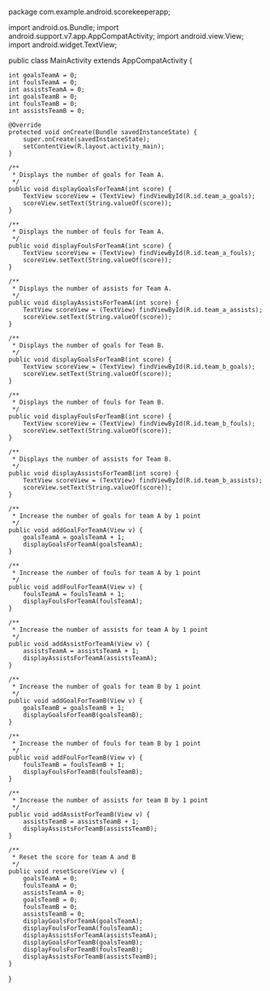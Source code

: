 package com.example.android.scorekeeperapp;

import android.os.Bundle;
import android.support.v7.app.AppCompatActivity;
import android.view.View;
import android.widget.TextView;

public class MainActivity extends AppCompatActivity {

    int goalsTeamA = 0;
    int foulsTeamA = 0;
    int assistsTeamA = 0;
    int goalsTeamB = 0;
    int foulsTeamB = 0;
    int assistsTeamB = 0;

    @Override
    protected void onCreate(Bundle savedInstanceState) {
        super.onCreate(savedInstanceState);
        setContentView(R.layout.activity_main);
    }

    /**
     * Displays the number of goals for Team A.
     */
    public void displayGoalsForTeamA(int score) {
        TextView scoreView = (TextView) findViewById(R.id.team_a_goals);
        scoreView.setText(String.valueOf(score));
    }

    /**
     * Displays the number of fouls for Team A.
     */
    public void displayFoulsForTeamA(int score) {
        TextView scoreView = (TextView) findViewById(R.id.team_a_fouls);
        scoreView.setText(String.valueOf(score));
    }

    /**
     * Displays the number of assists for Team A.
     */
    public void displayAssistsForTeamA(int score) {
        TextView scoreView = (TextView) findViewById(R.id.team_a_assists);
        scoreView.setText(String.valueOf(score));
    }

    /**
     * Displays the number of goals for Team B.
     */
    public void displayGoalsForTeamB(int score) {
        TextView scoreView = (TextView) findViewById(R.id.team_b_goals);
        scoreView.setText(String.valueOf(score));
    }

    /**
     * Displays the number of fouls for Team B.
     */
    public void displayFoulsForTeamB(int score) {
        TextView scoreView = (TextView) findViewById(R.id.team_b_fouls);
        scoreView.setText(String.valueOf(score));
    }

    /**
     * Displays the number of assists for Team B.
     */
    public void displayAssistsForTeamB(int score) {
        TextView scoreView = (TextView) findViewById(R.id.team_b_assists);
        scoreView.setText(String.valueOf(score));
    }

    /**
     * Increase the number of goals for team A by 1 point
     */
    public void addGoalForTeamA(View v) {
        goalsTeamA = goalsTeamA + 1;
        displayGoalsForTeamA(goalsTeamA);
    }

    /**
     * Increase the number of fouls for team A by 1 point
     */
    public void addFoulForTeamA(View v) {
        foulsTeamA = foulsTeamA + 1;
        displayFoulsForTeamA(foulsTeamA);
    }

    /**
     * Increase the number of assists for team A by 1 point
     */
    public void addAssistForTeamA(View v) {
        assistsTeamA = assistsTeamA + 1;
        displayAssistsForTeamA(assistsTeamA);
    }

    /**
     * Increase the number of goals for team B by 1 point
     */
    public void addGoalForTeamB(View v) {
        goalsTeamB = goalsTeamB + 1;
        displayGoalsForTeamB(goalsTeamB);
    }

    /**
     * Increase the number of fouls for team B by 1 point
     */
    public void addFoulForTeamB(View v) {
        foulsTeamB = foulsTeamB + 1;
        displayFoulsForTeamB(foulsTeamB);
    }

    /**
     * Increase the number of assists for team B by 1 point
     */
    public void addAssistForTeamB(View v) {
        assistsTeamB = assistsTeamB + 1;
        displayAssistsForTeamB(assistsTeamB);
    }

    /**
     * Reset the score for team A and B
     */
    public void resetScore(View v) {
        goalsTeamA = 0;
        foulsTeamA = 0;
        assistsTeamA = 0;
        goalsTeamB = 0;
        foulsTeamB = 0;
        assistsTeamB = 0;
        displayGoalsForTeamA(goalsTeamA);
        displayFoulsForTeamA(foulsTeamA);
        displayAssistsForTeamA(assistsTeamA);
        displayGoalsForTeamB(goalsTeamB);
        displayFoulsForTeamB(foulsTeamB);
        displayAssistsForTeamB(assistsTeamB);
    }

}

